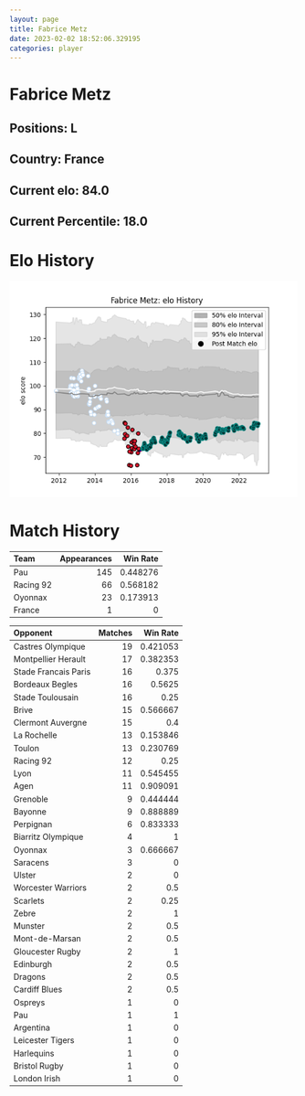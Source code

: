 ```yaml
---  
layout: page  
title: Fabrice Metz  
date: 2023-02-02 18:52:06.329195  
categories: player  
---
```

# Fabrice Metz

## Positions: L

## Country: France

## Current elo: 84.0

## Current Percentile: 18.0

# Elo History


![elo history](history_FabriceMetz.png)
# Match History


| Team      |   Appearances |   Win Rate |
|:----------|--------------:|-----------:|
| Pau       |           145 |   0.448276 |
| Racing 92 |            66 |   0.568182 |
| Oyonnax   |            23 |   0.173913 |
| France    |             1 |   0        |

| Opponent             |   Matches |   Win Rate |
|:---------------------|----------:|-----------:|
| Castres Olympique    |        19 |   0.421053 |
| Montpellier Herault  |        17 |   0.382353 |
| Stade Francais Paris |        16 |   0.375    |
| Bordeaux Begles      |        16 |   0.5625   |
| Stade Toulousain     |        16 |   0.25     |
| Brive                |        15 |   0.566667 |
| Clermont Auvergne    |        15 |   0.4      |
| La Rochelle          |        13 |   0.153846 |
| Toulon               |        13 |   0.230769 |
| Racing 92            |        12 |   0.25     |
| Lyon                 |        11 |   0.545455 |
| Agen                 |        11 |   0.909091 |
| Grenoble             |         9 |   0.444444 |
| Bayonne              |         9 |   0.888889 |
| Perpignan            |         6 |   0.833333 |
| Biarritz Olympique   |         4 |   1        |
| Oyonnax              |         3 |   0.666667 |
| Saracens             |         3 |   0        |
| Ulster               |         2 |   0        |
| Worcester Warriors   |         2 |   0.5      |
| Scarlets             |         2 |   0.25     |
| Zebre                |         2 |   1        |
| Munster              |         2 |   0.5      |
| Mont-de-Marsan       |         2 |   0.5      |
| Gloucester Rugby     |         2 |   1        |
| Edinburgh            |         2 |   0.5      |
| Dragons              |         2 |   0.5      |
| Cardiff Blues        |         2 |   0.5      |
| Ospreys              |         1 |   0        |
| Pau                  |         1 |   1        |
| Argentina            |         1 |   0        |
| Leicester Tigers     |         1 |   0        |
| Harlequins           |         1 |   0        |
| Bristol Rugby        |         1 |   0        |
| London Irish         |         1 |   0        |